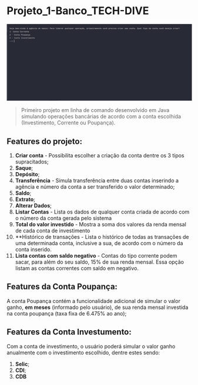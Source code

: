 # Projeto_1-Banco_TECH-DIVE

![](./amostra_projeto_TECH-DIVE.gif)

> Primeiro projeto em linha de comando desenvolvido em Java simulando operações bancárias de acordo com a conta escolhida (Investimento, Corrente ou Poupança).

## Features do projeto:

1. **Criar conta** - Possibilita escolher a criação da conta dentre os 3 tipos supracitados;
2. **Saque**;
3. **Depósito**;
4. **Transferência** - Simula transferência entre duas contas inserindo a agência e número da conta a ser transferido o valor determinado;
5. **Saldo**;
6. **Extrato**;
7. **Alterar Dados**;
8. **Listar Contas** - Lista os dados de qualquer conta criada de acordo com o número da conta gerada pelo sistema
9. **Total do valor investido** - Mostra a soma dos valores da renda mensal de cada conta de investimento
10. **Histórico de transações - Lista o histórico de todas as transações de uma determinada conta, inclusive a sua, de acordo com o número da conta inserido.
11. **Lista contas com saldo negativo** - Contas do tipo corrente podem sacar, para além do seu saldo, 15% de sua renda mensal. Essa opção listam as contas correntes com saldo em negativo.

## Features da Conta Poupança:

A conta Poupança contém a funcionalidade adicional de simular o valor ganho, **em meses** (informado pelo usuário), de sua renda mensal investida na conta poupança (taxa fixa de 6.475% ao ano);

## Features da Conta Investumento:

Com a conta de investimento, o usuário poderá simular o valor ganho anualmente com o investimento escolhido, dentre estes sendo:

1. **Selic**;
2. **CDI**;
3. **CDB**
